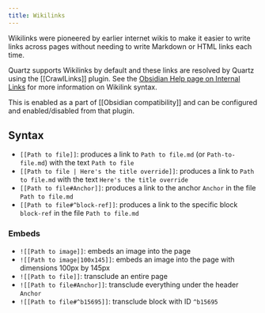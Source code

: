 ```yaml
---
title: Wikilinks
---
```


Wikilinks were pioneered by earlier internet wikis to make it easier to write links across pages without needing to write Markdown or HTML links each time.

Quartz supports Wikilinks by default and these links are resolved by Quartz using the [[CrawlLinks]] plugin. See the [Obsidian Help page on Internal Links](https://help.obsidian.md/Linking+notes+and+files/Internal+links) for more information on Wikilink syntax.

This is enabled as a part of [[Obsidian compatibility]] and can be configured and enabled/disabled from that plugin.

## Syntax

- `[[Path to file]]`: produces a link to `Path to file.md` (or `Path-to-file.md`) with the text `Path to file`
- `[[Path to file | Here's the title override]]`: produces a link to `Path to file.md` with the text `Here's the title override`
- `[[Path to file#Anchor]]`: produces a link to the anchor `Anchor` in the file `Path to file.md`
- `[[Path to file#^block-ref]]`: produces a link to the specific block `block-ref` in the file `Path to file.md`

### Embeds

- `![[Path to image]]`: embeds an image into the page
- `![[Path to image|100x145]]`: embeds an image into the page with dimensions 100px by 145px
- `![[Path to file]]`: transclude an entire page
- `![[Path to file#Anchor]]`: transclude everything under the header `Anchor`
- `![[Path to file#^b15695]]`: transclude block with ID `^b15695`
